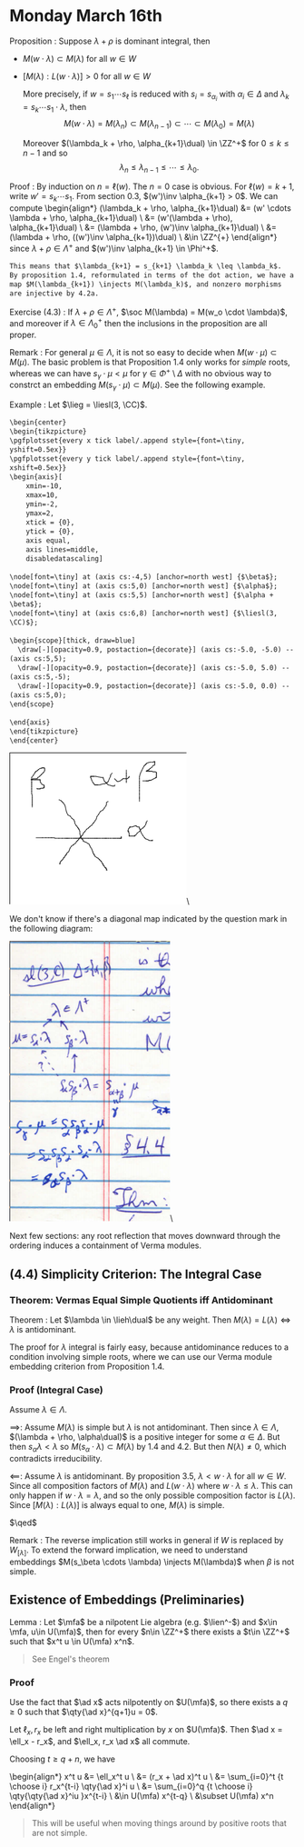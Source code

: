 # Monday March 16th

Proposition
:   Suppose $\lambda + \rho$ is dominant integral, then

  - $M(w\cdot \lambda) \subset M(\lambda)$ for all $w\in W$
  - $[M(\lambda): L(w\cdot \lambda)] > 0$ for all $w\in W$

    More precisely, if $w = s_1 \cdots s_\ell$ is reduced with $s_i = s_{\alpha_i}$ with $\alpha_i \in \Delta$ and $\lambda_k = s_k \cdots s_1 \cdot \lambda$, then 
    $$
    M(w\cdot \lambda) = M(\lambda_n) \subset M(\lambda_{n-1}) \subset \cdots \subset M(\lambda_0) = M(\lambda)
    $$

    Moreover $(\lambda_k + \rho, \alpha_{k+1}\dual) \in \ZZ^+$ for $0\leq k \leq n-1$ and so 
    $$
    \lambda_n \leq \lambda_{n-1} \leq \cdots \leq \lambda_0
    .$$



  Proof
  : By induction on $n = \ell(w)$.
    The $n=0$ case is obvious.
    For $\ell(w) = k+1$, write $w'= s_k \cdots s_1$.
    From section 0.3, $(w')\inv \alpha_{k+1} > 0$.
    We can compute
    \begin{align*}
    (\lambda_k + \rho, \alpha_{k+1}\dual)
    &= (w' \cdots \lambda + \rho, \alpha_{k+1}\dual) \\
    &= (w'(\lambda + \rho), \alpha_{k+1}\dual) \\
    &= (\lambda + \rho, (w')\inv \alpha_{k+1}\dual) \\
    &= (\lambda + \rho, ((w')\inv \alpha_{k+1})\dual) \\
    &\in \ZZ^{+}
    \end{align*}
    since $\lambda + \rho \in \Lambda^+$ and $(w')\inv \alpha_{k+1} \in \Phi^+$.


    This means that $\lambda_{k+1} = s_{k+1} \lambda_k \leq \lambda_k$.
    By proposition 1.4, reformulated in terms of the dot action, we have a map $M(\lambda_{k+1}) \injects M(\lambda_k)$, and nonzero morphisms are injective by 4.2a.



Exercise (4.3)
: If $\lambda + \rho \in \Lambda^+$, $\soc M(\lambda) = M(w_o \cdot \lambda)$, and moreover if $\lambda \in \Lambda_0^+$ then the inclusions in the proposition are all proper.


Remark
: For general $\mu \in \Lambda$, it is not so easy to decide when $M(w\cdot \mu) \subset M(\mu)$.
  The basic problem is that Proposition 1.4 only works for *simple* roots, whereas we can have $s_\gamma \cdot \mu < \mu$ for $\gamma \in \Phi^+\setminus \Delta$ with no obvious way to constrct an embedding
  $M(s_\gamma \cdot \mu) \subset M(\mu)$.
  See the following example.

Example
: Let $\lieg = \liesl(3, \CC)$.

    \begin{center}
    \begin{tikzpicture}
    \pgfplotsset{every x tick label/.append style={font=\tiny, yshift=0.5ex}}
    \pgfplotsset{every y tick label/.append style={font=\tiny, xshift=0.5ex}}
    \begin{axis}[
        xmin=-10,
        xmax=10,
        ymin=-2,
        ymax=2,
        xtick = {0},
        ytick = {0},
        axis equal,
        axis lines=middle,
        disabledatascaling]

    \node[font=\tiny] at (axis cs:-4,5) [anchor=north west] {$\beta$};
    \node[font=\tiny] at (axis cs:5,0) [anchor=north west] {$\alpha$};
    \node[font=\tiny] at (axis cs:5,5) [anchor=north west] {$\alpha + \beta$};
    \node[font=\tiny] at (axis cs:6,8) [anchor=north west] {$\liesl(3, \CC)$};

    \begin{scope}[thick, draw=blue] 		
      \draw[-][opacity=0.9, postaction={decorate}] (axis cs:-5.0, -5.0) -- (axis cs:5,5);
      \draw[-][opacity=0.9, postaction={decorate}] (axis cs:-5.0, 5.0) -- (axis cs:5,-5);
      \draw[-][opacity=0.9, postaction={decorate}] (axis cs:-5.0, 0.0) -- (axis cs:5,0);
    \end{scope}

    \end{axis}
    \end{tikzpicture}
    \end{center}

  ![Image](figures/2020-03-16-09:41.png)\

  We don't know if there's a diagonal map indicated by the question mark in the following diagram:

  ![Image](figures/2020-03-16-09:42.png)\

Next few sections: any root reflection that moves downward through the ordering induces a containment of Verma modules.

## (4.4) Simplicity Criterion: The Integral Case

### Theorem: Vermas Equal Simple Quotients iff Antidominant

Theorem
: Let $\lambda \in \lieh\dual$ be any weight.
  Then $M(\lambda) = L(\lambda) \iff \lambda$ is antidominant.

The proof for $\lambda$ integral is fairly easy, because antidominance reduces to a condition involving simple roots, where we can use our Verma module embedding criterion from Proposition 1.4.

### Proof (Integral Case)

Assume $\lambda \in \Lambda$.

$\implies$:
Assume $M(\lambda)$ is simple but $\lambda$ is not antidominant.
Then since $\lambda \in \Lambda$, $(\lambda + \rho, \alpha\dual)$ is a positive integer for some $\alpha \in \Delta$.
But then $s_\alpha \lambda < \lambda$ so $M(s_\alpha \cdot \lambda) \subset M(\lambda)$ by 1.4 and 4.2.
But then $N(\lambda) \neq 0$, which contradicts irreducibility.

$\impliedby$:
Assume $\lambda$ is antidominant.
By proposition 3.5, $\lambda < w\cdot \lambda$ for all $w\in W$.
Since all composition factors of $M(\lambda)$ and $L(w\cdot \lambda)$ where $w\cdot \lambda \leq \lambda$.
This can only happen if $w\cdot \lambda = \lambda$, and so the only possible composition factor is $L(\lambda)$.
Since $[M(\lambda) : L(\lambda)]$ is always equal to one, $M(\lambda)$ is simple.

$\qed$

Remark
: The reverse implication still works in general if $W$ is replaced by $W_{[\lambda]}$.
To extend the forward implication, we need to understand embeddings $M(s_\beta \cdots \lambda) \injects M(\lambda)$ when $\beta$ is not simple.

## Existence of Embeddings (Preliminaries)

Lemma
: Let $\mfa$ be a nilpotent Lie algebra (e.g. $\lien^-$) and $x\in \mfa, u\in U(\mfa)$, then for every $n\in \ZZ^+$ there exists a $t\in \ZZ^+$ such that $x^t u \in U(\mfa) x^n$.

> See Engel's theorem

### Proof

Use the fact that $\ad x$ acts nilpotently on $U(\mfa)$, so there exists a $q\geq 0$ such that $\qty{\ad x}^{q+1}u = 0$.

Let $\ell_x, r_x$ be left and right multiplication by $x$ on $U(\mfa)$.
Then $\ad x = \ell_x - r_x$, and $\ell_x, r_x \ad x$ all commute.

Choosing $t \geq q + n$, we have

\begin{align*}
x^t u &= \ell_x^t u \\
&= (r_x + \ad x)^t u \\
&= \sum_{i=0}^t {t \choose i} r_x^{t-i} \qty{\ad x}^i u \\
&= \sum_{i=0}^q {t \choose i} \qty{\qty{\ad x}^iu  }x^{t-i} \\
&\in U(\mfa) x^{t-q} \\
&\subset U(\mfa) x^n
\end{align*}

> This will be useful when moving things around by positive roots that are not simple.
